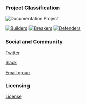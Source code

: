 ### Project Classification

![Documentation Project][doc-proj-logo]

[![Builders][builders-logo]][builders]
[![Breakers][breakers-logo]][breakers]
[![Defenders][defenders-logo]][defenders]

[builders]: https://www.owasp.org/index.php/Builders
[builders-logo]: https://raw.githubusercontent.com/OWASP/www--site-theme/master/assets/images/common/owasp_builders.svg?sanitize=true
[breakers]: https://www.owasp.org/index.php/Breakers
[breakers-logo]: https://raw.githubusercontent.com/OWASP/www--site-theme/master/assets/images/common/owasp_breakers.svg?sanitize=true
[defenders]: https://www.owasp.org/index.php/Defenders
[defenders-logo]: https://raw.githubusercontent.com/OWASP/www--site-theme/master/assets/images/common/owasp_defenders.svg?sanitize=true
[doc-proj-logo]: https://raw.githubusercontent.com/OWASP/www--site-theme/master/assets/images/common/owasp_documentation_project.svg?sanitize=true

### Social and Community

[Twitter](https://twitter.com/OWASPNoCode)

[Slack](https://owasp.slack.com/archives/C02C6RU6G10)

[Email group](https://groups.google.com/g/owasp-no-code-low-code)

### Licensing

[License](https://github.com/OWASP/www-project-top-10-low-code-no-code-security-risks/blob/main/license.md)